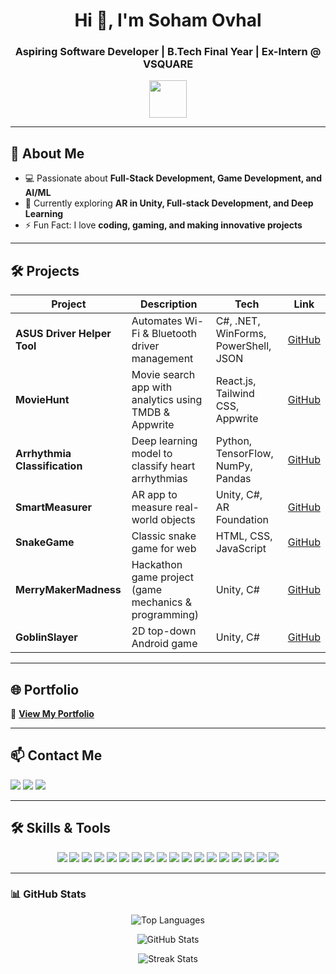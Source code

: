 <h1 align="center">Hi 👋, I'm Soham Ovhal</h1>
<h3 align="center">Aspiring Software Developer | B.Tech Final Year | Ex-Intern @ VSQUARE</h3>
<p align="center">
  <img src="https://media.giphy.com/media/hvRJCLFzcasrR4ia7z/giphy.gif" width="60">
</p>

---

## 🌟 About Me
- 💻 Passionate about **Full-Stack Development, Game Development, and AI/ML**  
- 🌱 Currently exploring **AR in Unity, Full-stack Development, and Deep Learning**  
- ⚡ Fun Fact: I love **coding, gaming, and making innovative projects**

---

## 🛠️ Projects

<div align="center">

| Project | Description | Tech | Link |
|--------|-------------|------|------|
| **ASUS Driver Helper Tool** | Automates Wi-Fi & Bluetooth driver management | C#, .NET, WinForms, PowerShell, JSON | [GitHub](https://github.com/Soham210104/ASUSDriverHelper) |
| **MovieHunt** | Movie search app with analytics using TMDB & Appwrite | React.js, Tailwind CSS, Appwrite | [GitHub](https://github.com/Soham210104/MovieHunt) |
| **Arrhythmia Classification** | Deep learning model to classify heart arrhythmias | Python, TensorFlow, NumPy, Pandas | [GitHub](https://github.com/Soham210104/GC04Project) |
| **SmartMeasurer** | AR app to measure real-world objects | Unity, C#, AR Foundation | [GitHub](https://github.com/Soham210104/HeightMeasurer) |
| **SnakeGame** | Classic snake game for web | HTML, CSS, JavaScript | [GitHub](https://github.com/Soham210104/SnakeGame) |
| **MerryMakerMadness** | Hackathon game project (game mechanics & programming) | Unity, C# | [GitHub](https://github.com/Soham210104/GameJam) |
| **GoblinSlayer** | 2D top-down Android game | Unity, C# | [GitHub](https://github.com/Soham210104/GoblinSlayer) |

</div>

---

## 🌐 Portfolio
📌 **[View My Portfolio](https://portfolio-soham-ovhal-2101.vercel.app/)**  

---

## 📫 Contact Me
<p>
  <a href="mailto:ovhalsoham21@gmail.com"><img src="https://img.shields.io/badge/Email-ovhalsoham21@gmail.com-red?style=for-the-badge&logo=gmail" /></a>
  <a href="https://linkedin.com/in/soham-ovhal" target="_blank"><img src="https://img.shields.io/badge/LinkedIn-Soham%20Ovhal-blue?style=for-the-badge&logo=linkedin" /></a>
  <a href="https://github.com/soham210104" target="_blank"><img src="https://img.shields.io/badge/GitHub-Soham210104-black?style=for-the-badge&logo=github" /></a>
</p>

---

## 🛠️ Skills & Tools
<p align="center">
  <!-- Programming Languages -->
  <img src="https://img.shields.io/badge/C-00599C?style=for-the-badge&logo=c&logoColor=white" />
  <img src="https://img.shields.io/badge/C++-00599C?style=for-the-badge&logo=c%2B%2B&logoColor=white" />
  <img src="https://img.shields.io/badge/C%23-239120?style=for-the-badge&logo=c-sharp&logoColor=white" />
  <img src="https://img.shields.io/badge/Java-007396?style=for-the-badge&logo=java&logoColor=white" />
  <img src="https://img.shields.io/badge/Python-3776AB?style=for-the-badge&logo=python&logoColor=white" />

  <!-- Frontend -->
  <img src="https://img.shields.io/badge/HTML-E34F26?style=for-the-badge&logo=html5&logoColor=white" />
  <img src="https://img.shields.io/badge/CSS-1572B6?style=for-the-badge&logo=css3&logoColor=white" />
  <img src="https://img.shields.io/badge/JavaScript-F7DF1E?style=for-the-badge&logo=javascript&logoColor=black" />
  <img src="https://img.shields.io/badge/React-61DAFB?style=for-the-badge&logo=react&logoColor=black" />
  <img src="https://img.shields.io/badge/Tailwind%20CSS-38B2AC?style=for-the-badge&logo=tailwind-css&logoColor=white" />

  <!-- Backend -->
  <img src="https://img.shields.io/badge/Node.js-339933?style=for-the-badge&logo=node.js&logoColor=white" />
  <img src="https://img.shields.io/badge/Express-000000?style=for-the-badge&logo=express&logoColor=white" />

  <!-- Databases -->
  <img src="https://img.shields.io/badge/MySQL-003B57?style=for-the-badge&logo=mysql&logoColor=white" />
  <img src="https://img.shields.io/badge/MongoDB-47A248?style=for-the-badge&logo=mongodb&logoColor=white" />

  <!-- Tools & Game Engines -->
  <img src="https://img.shields.io/badge/Unity-000000?style=for-the-badge&logo=unity&logoColor=white" />
  <img src="https://img.shields.io/badge/Unreal-0E1128?style=for-the-badge&logo=unrealengine&logoColor=white" />
  <img src="https://img.shields.io/badge/Linux-FCC624?style=for-the-badge&logo=linux&logoColor=black" />
  <img src="https://img.shields.io/badge/Git-F05032?style=for-the-badge&logo=git&logoColor=white" />
</p>

---

### 📊 GitHub Stats
<p align="center">
  <img src="https://github-readme-stats.vercel.app/api/top-langs?username=soham210104&show_icons=true&locale=en&layout=compact" alt="Top Languages" />
</p>
<p align="center">
  <img src="https://github-readme-stats.vercel.app/api?username=soham210104&show_icons=true&locale=en" alt="GitHub Stats" />
</p>
<p align="center">
  <img src="https://github-readme-streak-stats.herokuapp.com/?user=soham210104" alt="Streak Stats" />
</p>
